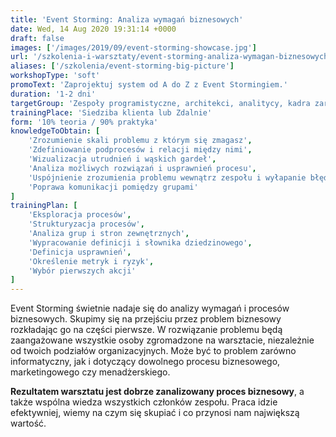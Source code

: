```yaml
---
title: 'Event Storming: Analiza wymagań biznesowych'
date: Wed, 14 Aug 2020 19:31:14 +0000
draft: false
images: ['/images/2019/09/event-storming-showcase.jpg']
url: '/szkolenia-i-warsztaty/event-storming-analiza-wymagan-biznesowych'
aliases: ['/szkolenia/event-storming-big-picture']
workshopType: 'soft'
promoText: 'Zaprojektuj system od A do Z z Event Stormingiem.'
duration: '1-2 dni'
targetGroup: 'Zespoły programistyczne, architekci, analitycy, kadra zarządzająca'
trainingPlace: 'Siedziba klienta lub Zdalnie'
form: '10% teoria / 90% praktyka'
knowledgeToObtain: [
    'Zrozumienie skali problemu z którym się zmagasz', 
    'Zdefiniowanie podprocesów i relacji między nimi', 
    'Wizualizacja utrudnień i wąskich gardeł', 
    'Analiza możliwych rozwiązań i usprawnień procesu', 
    'Uspójnienie zrozumienia problemu wewnątrz zespołu i wyłapanie błędów', 
    'Poprawa komunikacji pomiędzy grupami'
]
trainingPlan: [
    'Eksploracja procesów', 
    'Strukturyzacja procesów', 
    'Analiza grup i stron zewnętrznych',
    'Wypracowanie definicji i słownika dziedzinowego',
    'Definicja usprawnień', 
    'Określenie metryk i ryzyk', 
    'Wybór pierwszych akcji'
]
---
```

Event Storming świetnie nadaje się do analizy wymagań i procesów biznesowych. Skupimy się na przejściu przez problem biznesowy rozkładając go na części pierwsze. W rozwiązanie problemu będą zaangażowane wszystkie osoby zgromadzone na warsztacie, niezależnie od twoich podziałów organizacyjnych. Może być to problem zarówno informatyczny, jak i dotyczący dowolnego procesu biznesowego, marketingowego czy menadżerskiego.

**Rezultatem warsztatu jest dobrze zanalizowany proces biznesowy**, a także wspólna wiedza wszystkich członków zespołu. Praca idzie efektywniej, wiemy na czym się skupiać i co przynosi nam największą wartość.